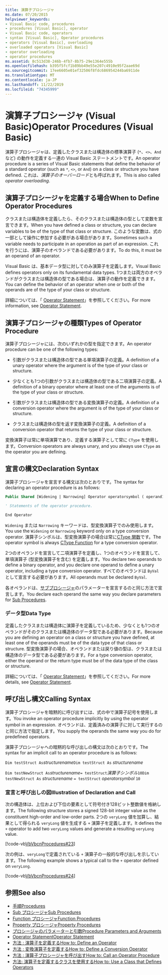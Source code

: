 ```yaml
---
title: 演算子プロシージャ
ms.date: 07/20/2015
helpviewer_keywords:
- Visual Basic code, procedures
- procedures [Visual Basic], operator
- Visual Basic code, operators
- syntax [Visual Basic], Operator procedures
- operators [Visual Basic], overloading
- overloaded operators [Visual Basic]
- operator overloading
- operator procedures
ms.assetid: 8c513d38-246b-4fb7-8b75-29e1364e555b
ms.openlocfilehash: b395f5fcf1b89bb49e55e207c4910e95f2aae69d
ms.sourcegitcommit: 17ee6605e01ef32506f8fdc686954244ba6911de
ms.translationtype: MT
ms.contentlocale: ja-JP
ms.lasthandoff: 11/22/2019
ms.locfileid: "74345999"
---
```

# <a name="operator-procedures-visual-basic"></a><span data-ttu-id="cab0b-102">演算子プロシージャ (Visual Basic)</span><span class="sxs-lookup"><span data-stu-id="cab0b-102">Operator Procedures (Visual Basic)</span></span>

<span data-ttu-id="cab0b-103">演算子プロシージャは、定義したクラスまたは構造体の標準演算子 (`*`、`<>`、`And`など) の動作を定義する一連の Visual Basic ステートメントです。</span><span class="sxs-lookup"><span data-stu-id="cab0b-103">An operator procedure is a series of Visual Basic statements that define the behavior of a standard operator (such as `*`, `<>`, or `And`) on a class or structure you have defined.</span></span> <span data-ttu-id="cab0b-104">これは、*演算子のオーバーロード*とも呼ばれます。</span><span class="sxs-lookup"><span data-stu-id="cab0b-104">This is also called *operator overloading*.</span></span>

## <a name="when-to-define-operator-procedures"></a><span data-ttu-id="cab0b-105">演算子プロシージャを定義する場合</span><span class="sxs-lookup"><span data-stu-id="cab0b-105">When to Define Operator Procedures</span></span>

<span data-ttu-id="cab0b-106">クラスまたは構造体を定義したら、そのクラスまたは構造体の型として変数を宣言できます。</span><span class="sxs-lookup"><span data-stu-id="cab0b-106">When you have defined a class or structure, you can declare variables to be of the type of that class or structure.</span></span> <span data-ttu-id="cab0b-107">このような変数は、式の一部として操作に参加する必要がある場合があります。</span><span class="sxs-lookup"><span data-stu-id="cab0b-107">Sometimes such a variable needs to participate in an operation as part of an expression.</span></span> <span data-ttu-id="cab0b-108">これを行うには、演算子のオペランドである必要があります。</span><span class="sxs-lookup"><span data-stu-id="cab0b-108">To do this, it must be an operand of an operator.</span></span>

<span data-ttu-id="cab0b-109">Visual Basic は、基本データ型に対してのみ演算子を定義します。</span><span class="sxs-lookup"><span data-stu-id="cab0b-109">Visual Basic defines operators only on its fundamental data types.</span></span> <span data-ttu-id="cab0b-110">1つまたは両方のオペランドがクラスまたは構造体の型である場合は、演算子の動作を定義できます。</span><span class="sxs-lookup"><span data-stu-id="cab0b-110">You can define the behavior of an operator when one or both of the operands are of the type of your class or structure.</span></span>

<span data-ttu-id="cab0b-111">詳細については、「 [Operator Statement](../../../../visual-basic/language-reference/statements/operator-statement.md)」を参照してください。</span><span class="sxs-lookup"><span data-stu-id="cab0b-111">For more information, see [Operator Statement](../../../../visual-basic/language-reference/statements/operator-statement.md).</span></span>

## <a name="types-of-operator-procedure"></a><span data-ttu-id="cab0b-112">演算子プロシージャの種類</span><span class="sxs-lookup"><span data-stu-id="cab0b-112">Types of Operator Procedure</span></span>

<span data-ttu-id="cab0b-113">演算子プロシージャには、次のいずれかの型を指定できます。</span><span class="sxs-lookup"><span data-stu-id="cab0b-113">An operator procedure can be one of the following types:</span></span>

- <span data-ttu-id="cab0b-114">引数がクラスまたは構造体の型である単項演算子の定義。</span><span class="sxs-lookup"><span data-stu-id="cab0b-114">A definition of a unary operator where the argument is of the type of your class or structure.</span></span>

- <span data-ttu-id="cab0b-115">少なくとも1つの引数がクラスまたは構造体の型である二項演算子の定義。</span><span class="sxs-lookup"><span data-stu-id="cab0b-115">A definition of a binary operator where at least one of the arguments is of the type of your class or structure.</span></span>

- <span data-ttu-id="cab0b-116">引数がクラスまたは構造体の型である変換演算子の定義。</span><span class="sxs-lookup"><span data-stu-id="cab0b-116">A definition of a conversion operator where the argument is of the type of your class or structure.</span></span>

- <span data-ttu-id="cab0b-117">クラスまたは構造体の型を返す変換演算子の定義。</span><span class="sxs-lookup"><span data-stu-id="cab0b-117">A definition of a conversion operator that returns the type of your class or structure.</span></span>

 <span data-ttu-id="cab0b-118">変換演算子は常に単項演算であり、定義する演算子として常に `CType` を使用します。</span><span class="sxs-lookup"><span data-stu-id="cab0b-118">Conversion operators are always unary, and you always use `CType` as the operator you are defining.</span></span>

## <a name="declaration-syntax"></a><span data-ttu-id="cab0b-119">宣言の構文</span><span class="sxs-lookup"><span data-stu-id="cab0b-119">Declaration Syntax</span></span>

<span data-ttu-id="cab0b-120">演算子プロシージャを宣言する構文は次のとおりです。</span><span class="sxs-lookup"><span data-stu-id="cab0b-120">The syntax for declaring an operator procedure is as follows:</span></span>

```vb
Public Shared [Widening | Narrowing] Operator operatorsymbol ( operand1 [,  operand2 ]) As datatype

' Statements of the operator procedure.

End Operator
```

<span data-ttu-id="cab0b-121">`Widening` または `Narrowing` キーワードは、型変換演算子でのみ使用します。</span><span class="sxs-lookup"><span data-stu-id="cab0b-121">You use the `Widening` or `Narrowing` keyword only on a type conversion operator.</span></span> <span data-ttu-id="cab0b-122">演算子シンボルは、型変換演算子の場合は常に[CType 関数](../../../../visual-basic/language-reference/functions/ctype-function.md)です。</span><span class="sxs-lookup"><span data-stu-id="cab0b-122">The operator symbol is always [CType Function](../../../../visual-basic/language-reference/functions/ctype-function.md) for a type conversion operator.</span></span>

<span data-ttu-id="cab0b-123">2つのオペランドを宣言して二項演算子を定義し、1つのオペランドを宣言して、単項演算子 (型変換演算子を含む) を定義します。</span><span class="sxs-lookup"><span data-stu-id="cab0b-123">You declare two operands to define a binary operator, and you declare one operand to define a unary operator, including a type conversion operator.</span></span> <span data-ttu-id="cab0b-124">すべてのオペランドは `ByVal`として宣言する必要があります。</span><span class="sxs-lookup"><span data-stu-id="cab0b-124">All operands must be declared `ByVal`.</span></span>

<span data-ttu-id="cab0b-125">各オペランドは、[サブプロシージャ](./sub-procedures.md)のパラメーターを宣言するのと同じ方法で宣言します。</span><span class="sxs-lookup"><span data-stu-id="cab0b-125">You declare each operand the same way you declare parameters for [Sub Procedures](./sub-procedures.md).</span></span>

### <a name="data-type"></a><span data-ttu-id="cab0b-126">データ型</span><span class="sxs-lookup"><span data-stu-id="cab0b-126">Data Type</span></span>

<span data-ttu-id="cab0b-127">定義したクラスまたは構造体に演算子を定義しているため、少なくとも1つのオペランドがそのクラスまたは構造体のデータ型である必要があります。</span><span class="sxs-lookup"><span data-stu-id="cab0b-127">Because you are defining an operator on a class or structure you have defined, at least one of the operands must be of the data type of that class or structure.</span></span> <span data-ttu-id="cab0b-128">型変換演算子の場合、オペランドまたは戻り値の型は、クラスまたは構造体のデータ型である必要があります。</span><span class="sxs-lookup"><span data-stu-id="cab0b-128">For a type conversion operator, either the operand or the return type must be of the data type of the class or structure.</span></span>

<span data-ttu-id="cab0b-129">詳細については、「 [Operator Statement](../../../../visual-basic/language-reference/statements/operator-statement.md)」を参照してください。</span><span class="sxs-lookup"><span data-stu-id="cab0b-129">For more details, see [Operator Statement](../../../../visual-basic/language-reference/statements/operator-statement.md).</span></span>

## <a name="calling-syntax"></a><span data-ttu-id="cab0b-130">呼び出し構文</span><span class="sxs-lookup"><span data-stu-id="cab0b-130">Calling Syntax</span></span>

<span data-ttu-id="cab0b-131">演算子プロシージャを暗黙的に呼び出すには、式の中で演算子記号を使用します。</span><span class="sxs-lookup"><span data-stu-id="cab0b-131">You invoke an operator procedure implicitly by using the operator symbol in an expression.</span></span> <span data-ttu-id="cab0b-132">オペランドは、定義済みの演算子に対して実行するのと同じ方法で指定します。</span><span class="sxs-lookup"><span data-stu-id="cab0b-132">You supply the operands the same way you do for predefined operators.</span></span>

<span data-ttu-id="cab0b-133">演算子プロシージャへの暗黙的な呼び出しの構文は次のとおりです。</span><span class="sxs-lookup"><span data-stu-id="cab0b-133">The syntax for an implicit call to an operator procedure is as follows:</span></span>

<span data-ttu-id="cab0b-134">`Dim testStruct As`*structurename*</span><span class="sxs-lookup"><span data-stu-id="cab0b-134">`Dim testStruct As`  *structurename*</span></span>

<span data-ttu-id="cab0b-135">`Dim testNewStruct As`*structurename*`= testStruct`*演算子シンボル*`10`</span><span class="sxs-lookup"><span data-stu-id="cab0b-135">`Dim testNewStruct As`  *structurename*  `= testStruct`  *operatorsymbol*  `10`</span></span>

### <a name="illustration-of-declaration-and-call"></a><span data-ttu-id="cab0b-136">宣言と呼び出しの図</span><span class="sxs-lookup"><span data-stu-id="cab0b-136">Illustration of Declaration and Call</span></span>

<span data-ttu-id="cab0b-137">次の構造体は、上位および下位の要素として符号付き128ビット整数値を格納します。</span><span class="sxs-lookup"><span data-stu-id="cab0b-137">The following structure stores a signed 128-bit integer value as the constituent high-order and low-order parts.</span></span> <span data-ttu-id="cab0b-138">2つの `veryLong` 値を加算し、結果として得られる `veryLong` 値を生成する `+` 演算子を定義します。</span><span class="sxs-lookup"><span data-stu-id="cab0b-138">It defines the `+` operator to add two `veryLong` values and generate a resulting `veryLong` value.</span></span>

[!code-vb[VbVbcnProcedures#23](~/samples/snippets/visualbasic/VS_Snippets_VBCSharp/VbVbcnProcedures/VB/Class1.vb#23)]

<span data-ttu-id="cab0b-139">次の例は、`veryLong`で定義されている `+` 演算子の一般的な呼び出しを示しています。</span><span class="sxs-lookup"><span data-stu-id="cab0b-139">The following example shows a typical call to the `+` operator defined on `veryLong`.</span></span>

[!code-vb[VbVbcnProcedures#24](~/samples/snippets/visualbasic/VS_Snippets_VBCSharp/VbVbcnProcedures/VB/Class1.vb#24)]

## <a name="see-also"></a><span data-ttu-id="cab0b-140">参照</span><span class="sxs-lookup"><span data-stu-id="cab0b-140">See also</span></span>

- [<span data-ttu-id="cab0b-141">手順</span><span class="sxs-lookup"><span data-stu-id="cab0b-141">Procedures</span></span>](./index.md)
- [<span data-ttu-id="cab0b-142">Sub プロシージャ</span><span class="sxs-lookup"><span data-stu-id="cab0b-142">Sub Procedures</span></span>](./sub-procedures.md)
- [<span data-ttu-id="cab0b-143">Function プロシージャ</span><span class="sxs-lookup"><span data-stu-id="cab0b-143">Function Procedures</span></span>](./function-procedures.md)
- [<span data-ttu-id="cab0b-144">Property プロシージャ</span><span class="sxs-lookup"><span data-stu-id="cab0b-144">Property Procedures</span></span>](./property-procedures.md)
- [<span data-ttu-id="cab0b-145">プロシージャのパラメーターと引数</span><span class="sxs-lookup"><span data-stu-id="cab0b-145">Procedure Parameters and Arguments</span></span>](./procedure-parameters-and-arguments.md)
- [<span data-ttu-id="cab0b-146">Operator Statement</span><span class="sxs-lookup"><span data-stu-id="cab0b-146">Operator Statement</span></span>](../../../../visual-basic/language-reference/statements/operator-statement.md)
- [<span data-ttu-id="cab0b-147">方法 : 演算子を定義する</span><span class="sxs-lookup"><span data-stu-id="cab0b-147">How to: Define an Operator</span></span>](./how-to-define-an-operator.md)
- [<span data-ttu-id="cab0b-148">方法 : 変換演算子を定義する</span><span class="sxs-lookup"><span data-stu-id="cab0b-148">How to: Define a Conversion Operator</span></span>](./how-to-define-a-conversion-operator.md)
- [<span data-ttu-id="cab0b-149">方法 : 演算子プロシージャを呼び出す</span><span class="sxs-lookup"><span data-stu-id="cab0b-149">How to: Call an Operator Procedure</span></span>](./how-to-call-an-operator-procedure.md)
- [<span data-ttu-id="cab0b-150">方法: 演算子を定義するクラスを使用する</span><span class="sxs-lookup"><span data-stu-id="cab0b-150">How to: Use a Class that Defines Operators</span></span>](./how-to-use-a-class-that-defines-operators.md)
